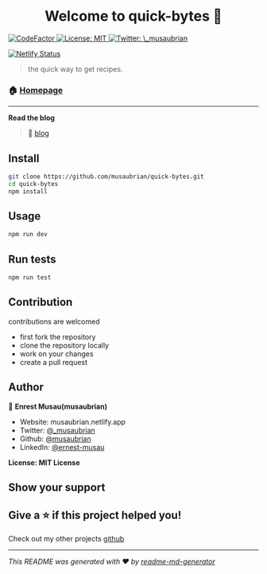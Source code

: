 <h1 align="center">Welcome to quick-bytes 👋</h1>
<p>

  <a href="https://www.codefactor.io/repository/github/musaubrian/quick-bytes">
    <img src="https://www.codefactor.io/repository/github/musaubrian/quick-bytes/badge"alt="CodeFactor" />
  </a>
  <a href="#" target="_blank">
    <img alt="License: MIT" src="https://img.shields.io/badge/License-MIT-yellow.svg" />
  </a>
  <a href="https://twitter.com/_musaubrian" target="_blank">
    <img alt="Twitter: \_musaubrian" src="https://img.shields.io/twitter/follow/_musaubrian.svg?style=social" />
  </a>

  [![Netlify Status](https://api.netlify.com/api/v1/badges/929b8d52-3a42-4201-aada-f06368afb603/deploy-status)](https://app.netlify.com/sites/quickbyts/deploys)
</p>


> the quick way to get recipes.

### 🏠 [Homepage](https://quickbyts.netlify.app)
---
**Read the blog**
> 📜 [blog](https://medium.com/@musaubrian/quickbytes-8994b39dfb94)
## Install

```sh
git clone https://github.com/musaubrian/quick-bytes.git
cd quick-bytes
npm install
```

## Usage

```sh
npm run dev
```

## Run tests

```sh
npm run test
```
## Contribution
contributions are welcomed
- first fork the repository
- clone the repository locally
- work on your changes
- create a pull request

## Author

👤 **Enrest Musau(musaubrian)**

* Website: musaubrian.netlify.app
* Twitter: [@\_musaubrian](https://twitter.com/_musaubrian)
* Github: [@musaubrian](https://github.com/musaubrian)
* LinkedIn: [@ernest-musau](https://linkedin.com/in/ernest-musau)

**License: MIT License**

## Show your support

Give a ⭐️ if this project helped you!
----
Check out my other projects
[github](https://github.com/musaubrian/)

***
_This README was generated with ❤️ by [readme-md-generator](https://github.com/kefranabg/readme-md-generator)_

